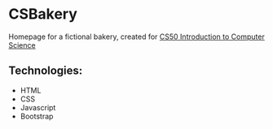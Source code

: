 # CSBakery

Homepage for a fictional bakery, created for [CS50 Introduction to Computer Science](https://cs50.harvard.edu/x/2022/psets/8/homepage/)

## Technologies:
- HTML
- CSS
- Javascript
- Bootstrap
